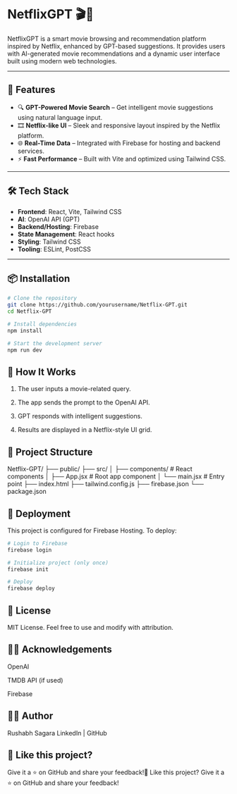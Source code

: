 # NetflixGPT 🎬🤖

NetflixGPT is a smart movie browsing and recommendation platform inspired by Netflix, enhanced by GPT-based suggestions. It provides users with AI-generated movie recommendations and a dynamic user interface built using modern web technologies.

---

## 🚀 Features

- 🔍 **GPT-Powered Movie Search** – Get intelligent movie suggestions using natural language input.
- 🎞️ **Netflix-like UI** – Sleek and responsive layout inspired by the Netflix platform.
- 🌐 **Real-Time Data** – Integrated with Firebase for hosting and backend services.
- ⚡ **Fast Performance** – Built with Vite and optimized using Tailwind CSS.

---

## 🛠️ Tech Stack

- **Frontend**: React, Vite, Tailwind CSS
- **AI**: OpenAI API (GPT)
- **Backend/Hosting**: Firebase
- **State Management**: React hooks
- **Styling**: Tailwind CSS
- **Tooling**: ESLint, PostCSS

---

## 📦 Installation

```bash
# Clone the repository
git clone https://github.com/yourusername/Netflix-GPT.git
cd Netflix-GPT

# Install dependencies
npm install

# Start the development server
npm run dev
```

## 🧠 How It Works
1. The user inputs a movie-related query.

2. The app sends the prompt to the OpenAI API.

3. GPT responds with intelligent suggestions.

4. Results are displayed in a Netflix-style UI grid.

## 📁 Project Structure
Netflix-GPT/
├── public/
├── src/
│   ├── components/          # React components
│   ├── App.jsx              # Root app component
│   └── main.jsx             # Entry point
├── index.html
├── tailwind.config.js
├── firebase.json
└── package.json


## 📡 Deployment
This project is configured for Firebase Hosting. To deploy:
```bash
# Login to Firebase
firebase login

# Initialize project (only once)
firebase init

# Deploy
firebase deploy
```

## 📄 License
MIT License. Feel free to use and modify with attribution.

## 🙋‍♂️ Acknowledgements
OpenAI

TMDB API (if used)

Firebase

## 🧑‍💻 Author
Rushabh Sagara
LinkedIn | GitHub

## 🌟 Like this project?
Give it a ⭐ on GitHub and share your feedback!🌟 Like this project?
Give it a ⭐ on GitHub and share your feedback!